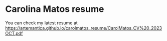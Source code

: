 # Carolina Matos resume
You can check my latest resume at https://artemantica.github.io/carolmatos_resume/CarolMatos_CV%20_2023OCT.pdf
